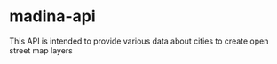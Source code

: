 # madina-api
This API is intended to provide various data about cities to create open street map layers 
